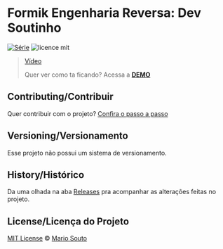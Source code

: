 # Formik Engenharia Reversa: Dev Soutinho 

[![Série](https://img.shields.io/badge/DevSoutinho-Formik%20%23EngenhariaReversa-orange)](https://youtu.be/cMq6k7ymv2s)
![licence mit](https://img.shields.io/badge/licence-MIT-blue.svg)

> [Vídeo](https://youtu.be/cMq6k7ymv2s)
> 
> Quer ver como ta ficando? Acessa a [**DEMO**](https://engenharia-reversa-formik.vercel.app/)

## Contributing/Contribuir
Quer contribuir com o projeto? [Confira o passo a passo](./CONTRIBUTING.md)

## Versioning/Versionamento

Esse projeto não possui um sistema de versionamento.

## History/Histórico
Da uma olhada na aba [Releases](https://github.com/omariosouto/engenharia-reversa-formik/releases) pra acompanhar as alterações feitas no projeto.

## License/Licença do Projeto
[MIT License](./LICENSE.md) © [Mario Souto](http://mariosouto.com/)
